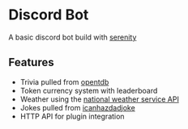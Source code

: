 # Discord Bot

A basic discord bot build with [serenity](https://github.com/serenity-rs/serenity)

## Features

- Trivia pulled from [opentdb](https://opentdb.com/)
- Token currency system with leaderboard
- Weather using the [national weather service API](https://www.weather.gov/documentation/services-web-api)
- Jokes pulled from [icanhazdadjoke](https://icanhazdadjoke.com/api)
- HTTP API for plugin integration
